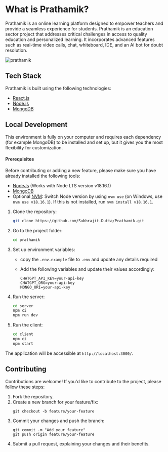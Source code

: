 # What is Prathamik?

Prathamik is an online learning platform designed to empower teachers and provide a seamless experience for students. Prathamik is an education sector project that addresses critical challenges in access to quality education and personalized learning. It
incorporates advanced features such as real-time video calls, chat, whiteboard, IDE, and an AI bot for doubt resolution.

![prathamik](https://github.com/Subhrajit-Dutta/Prathamik/assets/98512995/0ae12d36-f281-4c78-84e6-08e91965197c)

## Tech Stack

Prathamik is built using the following technologies:

- [React.js](https://react.dev/)
- [Node.js](https://nodejs.org/en)
- [MongoDB](https://www.mongodb.com/)

## Local Development

This environment is fully on your computer and requires each dependency (for example MongoDB) to be installed and set up, but it gives you the most flexibility for customization.

#### Prerequisites

Before contributing or adding a new feature, please make sure you have already installed the following tools:

- [NodeJs](https://nodejs.org/en/download/) (Works with Node LTS version v18.16.1)
- [MongoDB](https://www.mongodb.com/home)
- Optional [NVM](https://github.com/nvm-sh/nvm): Switch Node version by using `nvm use` (on Windows, use `nvm use v18.16.1`). If this is not installed, run `nvm install v18.16.1`.

1. Clone the repository:

   ```bash
   git clone https://github.com/Subhrajit-Dutta/Prathamik.git
   ```

2. Go to the project folder:

   ```bash
   cd prathamik
   ```

3. Set up environment variables:

   - copy the `.env.example` file to `.env` and update any details required
   - Add the following variables and update their values accordingly:

     ```plaintext
     CHATGPT_API_KEY=your-api-key
     CHATGPT_ORG=your-api-key
     MONGO_URI=your-api-key
     ```

4. Run the server:

   ```bash
   cd server
   npm ci
   npm run dev
   ```

5. Run the client:

   ```bash
   cd client
   npm ci
   npm start
   ```

The application will be accessible at `http://localhost:3000/`.

## Contributing

Contributions are welcome! If you'd like to contribute to the project, please follow these steps:

1. Fork the repository.
2. Create a new branch for your feature/fix:
   ```plaintext
   git checkout -b feature/your-feature
   ```
3. Commit your changes and push the branch:
   ```plaintext
   git commit -m "Add your feature"
   git push origin feature/your-feature
   ```
4. Submit a pull request, explaining your changes and their benefits.
